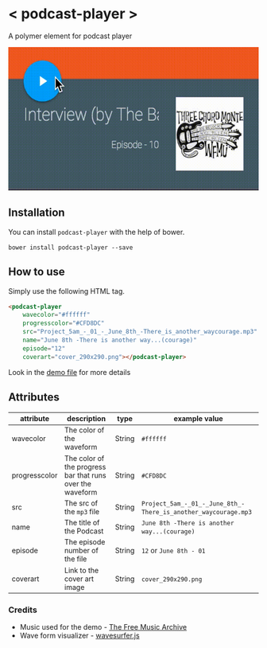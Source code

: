 # < podcast-player >
A polymer element for podcast player

![Screenshot](screenshot.gif)

## Installation
You can install `podcast-player` with the help of bower.

```shell
bower install podcast-player --save
```

## How to use

Simply use the following HTML tag.

```HTML
<podcast-player
	wavecolor="#ffffff"
	progresscolor="#CFD8DC"
	src="Project_5am_-_01_-_June_8th_-There_is_another_waycourage.mp3"
	name="June 8th -There is another way...(courage)"
	episode="12"
	coverart="cover_290x290.png"></podcast-player>
```

Look in the [demo file](https://github.com/prateekjadhwani/podcast-player/blob/master/demo.html) for more details


## Attributes
| attribute | description | type | example value |
|-----------|-------------|------|---------------|
| wavecolor | The color of the waveform | String |`#ffffff`|
| progresscolor| The color of the progress bar that runs over the waveform | String | `#CFD8DC` |
| src | The src of the `mp3` file | String | `Project_5am_-_01_-_June_8th_-There_is_another_waycourage.mp3` |
| name | The title of the Podcast | String | `June 8th -There is another way...(courage)` |
| episode | The episode number of the file | String | `12` or `June 8th - 01` |
| coverart | Link to the cover art image | String | `cover_290x290.png` |


### Credits
- Music used for the demo - [The Free Music Archive](http://freemusicarchive.org/)
- Wave form visualizer - [wavesurfer.js](http://www.wavesurfer.fm/)
